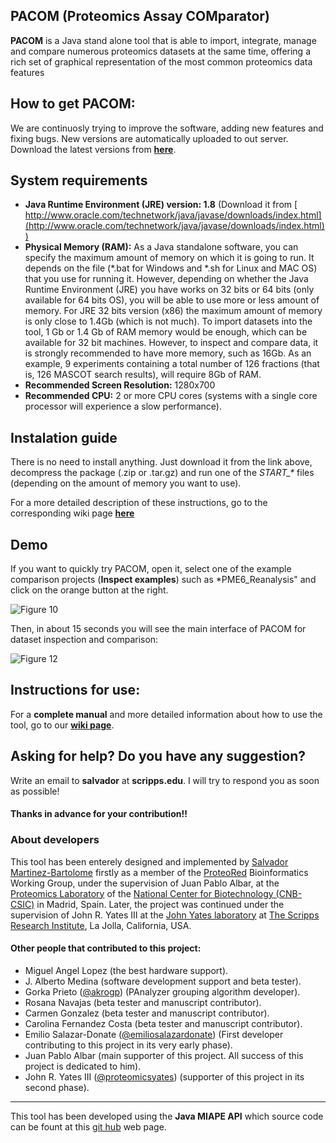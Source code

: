 ## PACOM (Proteomics Assay COMparator)
**PACOM** is a Java stand alone tool that is able to import, integrate, manage and compare numerous proteomics datasets at the same time, offering a rich set of graphical representation of the most common proteomics data features

## How to get PACOM:
We are continuosly trying to improve the software, adding new features and fixing bugs. New versions are automatically uploaded to out server.  
Download the latest versions from **[here](http://sealion.scripps.edu/PACom/)**.

## System requirements
 - **Java Runtime Environment (JRE) version: 1.8** (Download it from [ http://www.oracle.com/technetwork/java/javase/downloads/index.html](http://www.oracle.com/technetwork/java/javase/downloads/index.html))  
 - **Physical Memory (RAM):** As a Java standalone software, you can specify the maximum amount of memory on which it is going to run. It depends on the file (*.bat for Windows and *.sh for Linux and MAC OS) that you use for running it. However, depending on whether the Java Runtime Environment (JRE) you have works on 32 bits or 64 bits (only available for 64 bits OS), you will be able to use more or less amount of memory. For JRE 32 bits version (x86) the maximum amount of memory is only close to 1.4Gb (which is not much).
To import datasets into the tool, 1 Gb or 1.4 Gb of RAM memory would be enough, which can be available for 32 bit machines. However, to inspect and compare data, it is strongly recommended to have more memory, such as 16Gb. 
As an example, 9 experiments containing a total number of 126 fractions (that is, 126 MASCOT search results), will require 8Gb of RAM.
 - **Recommended Screen Resolution:** 1280x700
 - **Recommended CPU:** 2 or more CPU cores (systems with a single core processor will experience a slow performance).

## Instalation guide
There is no need to install anything. Just download it from the link above, decompress the package (.zip or .tar.gz) and run one of the *START_\** files (depending on the amount of memory you want to use).
  
For a more detailed description of these instructions, go to the corresponding wiki page **[here](https://github.com/smdb21/PACOM/wiki/How-to-start#installation)**

## Demo
If you want to quickly try PACOM, open it, select one of the example comparison projects (**Inspect examples**) such as *PME6_Reanalysis" and click on the orange button at the right.
  
![Figure 10](https://raw.githubusercontent.com/wiki/smdb21/PACOM/img/inspection/Picture10.png) 

 Then, in about 15 seconds you will see the main interface of PACOM for dataset inspection and comparison:
 
 ![Figure 12](https://raw.githubusercontent.com/wiki/smdb21/PACOM/img/comparison/Picture12.png) 

## Instructions for use:
For a **complete manual** and more detailed information about how to use the tool, go to our [**wiki page**](https://github.com/smdb21/PACOM/wiki).

## Asking for help? Do you have any suggestion?
Write an email to **salvador** at **scripps.edu**. I will try to respond you as soon as possible! 
#### Thanks in advance for your contribution!!
   
### About developers
This tool has been enterely designed and implemented by [Salvador Martinez-Bartolome](https://www.ncbi.nlm.nih.gov/pubmed/?term=Martinez-Bartolome+S) firstly as a member of the [ProteoRed](http://www.proteored.org) Bioinformatics Working Group, under the supervision of Juan Pablo Albar, at the [Proteomics Laboratory](http://proteo.cnb.csic.es/proteomica/) of the [National Center for Biotechnology (CNB-CSIC)](http://www.cnb.csic.es) in Madrid, Spain. Later, the project was continued under the supervision of John R. Yates III at the [John Yates laboratory](http://www.scripps.edu/yates) at [The Scripps Research Institute](http://www.scripps.edu), La Jolla, California, USA.

#### Other people that contributed to this project:
- Miguel Angel Lopez (the best hardware support).
- J. Alberto Medina (software development support and beta tester).
- Gorka Prieto ([@akrogp](https://github.com/akrogp)) (PAnalyzer grouping algorithm developer).
- Rosana Navajas (beta tester and manuscript contributor).
- Carmen Gonzalez (beta tester and manuscript contributor).
- Carolina Fernandez Costa (beta tester and manuscript contributor).
- Emilio Salazar-Donate ([@emiliosalazardonate](https://github.com/emiliosalazardonate)) (First developer contributing to this project in its very early phase).
- Juan Pablo Albar (main supporter of this project. All success of this project is dedicated to him).
- John R. Yates III ([@proteomicsyates](https://github.com/proteomicsyates)) (supporter of this project in its second phase). 
---
This tool has been developed using the **Java MIAPE API** which source code can be fount at this [git hub](https://github.com/smdb21/java-miape-api) web page.
